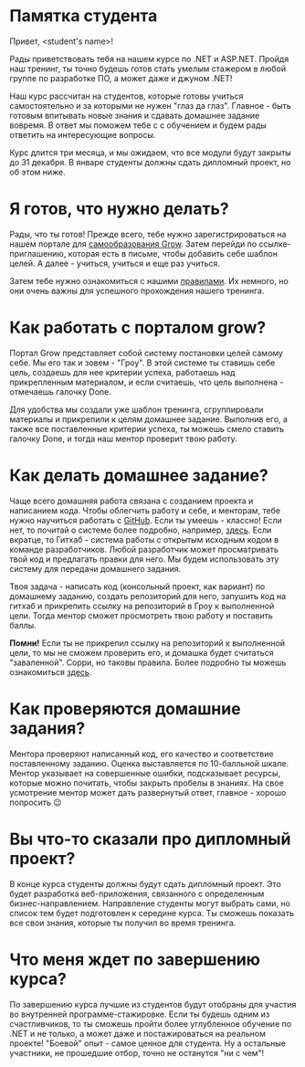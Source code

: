 # Памятка студента

Привет, <student's name>!

Рады приветствовать тебя на нашем курсе по .NET и ASP.NET. Пройдя наш тренинг, ты точно будешь готов стать умелым стажером в любой группе по разработке ПО, а может даже и джуном .NET!

Наш курс рассчитан на студентов, которые готовы учиться самостоятельно и за которыми не нужен "глаз да глаз". Главное - быть готовым впитывать новые знания и сдавать домашнее задание вовремя. В ответ мы поможем тебе с с обучением и будем рады ответить на интересующие вопросы.

Курс длится три месяца, и мы ожидаем, что все модули будут закрыты до 31 декабря. В январе студенты должны сдать дипломный проект, но об этом ниже.

# Я готов, что нужно делать?

Рады, что ты готов! Прежде всего, тебе нужно зарегистрироваться на нашем портале для [самообразования Grow](https://grow.telescopeai.com/landing/you). Затем перейди по ссылке-приглашению, которая есть в письме, чтобы добавить себе шаблон целей. А далее - учиться, учиться и еще раз учиться.

Затем тебе нужно ознакомиться с нашими [правилами](/2019-09-17-code-of-conduct.md). Их немного, но они очень важны для успешного прохождения нашего тренинга.

# Как работать с порталом grow?

Портал Grow представляет собой систему постановки целей самому себе. Мы его так и зовем - "Гроу". В этой системе ты ставишь себе цель, создаешь для нее критерии успеха, работаешь над прикрепленным материалом, и если считаешь, что цель выполнена - отмечаешь галочку Done. 

Для удобства мы создали уже шаблон тренинга, сгруппировали материалы и прикрепили к целям домашнее задание. Выполнив его, а также все поставленные критерии успеха, ты можешь смело ставить галочку Done, и тогда наш ментор проверит твою работу.

# Как делать домашнее задание?

Чаще всего домашняя работа связана с созданием проекта и написанием кода. Чтобы облегчить работу и себе, и менторам, тебе нужно научиться работать с [GitHub](https://github.com). Если ты умеешь - классно! Если нет, то почитай о системе более подробно, например, [здесь](https://www.howtogeek.com/180167/htg-explains-what-is-github-and-what-do-geeks-use-it-for/). Если вкратце, то Гитхаб - система работы с открытым исходным кодом в команде разработчиков. Любой разработчик может просматривать твой код и предлагать правки для него. Мы будем использовать эту систему для передачи домашнего задания.

Твоя задача - написать код (консольный проект, как вариант) по домашнему заданию, создать репозиторий для него, запушить код на гитхаб и прикрепить ссылку на репозиторий в Гроу к выполненной цели. Тогда ментор сможет просмотреть твою работу и поставить баллы.

**Помни!** Если ты не прикрепил ссылку на репозиторий к выполненной цели, то мы не сможем проверить его, и домашка будет считаться "заваленной". Сорри, но таковы правила. Более подробно ты можешь ознакомиться [здесь](/2019-09-18-student-introduction.md).

# Как проверяются домашние задания?

Ментора проверяют написанный код, его качество и соответствие поставленному заданию. Оценка выставляется по 10-балльной шкале. Ментор указывает на совершенные ошибки, подсказывает ресурсы, которые можно почитать, чтобы закрыть пробелы в знаниях. На свое усмотрение ментор может дать развернутый ответ, главное - хорошо попросить :wink:

# Вы что-то сказали про дипломный проект?

В конце курса студенты должны будут сдать дипломный проект. Это будет разработка веб-приложения, связанного с определенным бизнес-направлением. Направление студенты могут выбрать сами, но список тем будет подготовлен к середине курса. Ты сможешь показать все свои знания, которые ты получил во время тренинга.

# Что меня ждет по завершению курса?

По завершению курса лучшие из студентов будут отобраны для участия во внутренней программе-стажировке. Если ты будешь одним из счастливчиков, то ты сможешь пройти более углубленное обучение по .NET и не только, а может даже и постажироваться на реальном проекте! "Боевой" опыт - самое ценное для студента. Ну а остальные участники, не прошедшие отбор, точно не останутся "ни с чем"!